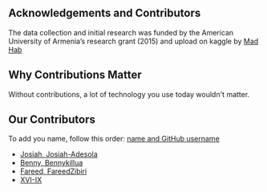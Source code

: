 ## Acknowledgements and Contributors

The data collection and initial research was funded by the American University of Armenia’s research grant (2015) and upload on kaggle by [Mad Hab](https://www.kaggle.com/madhab)

## Why Contributions Matter
Without contributions, a lot of technology you use today wouldn't matter. 

## Our Contributors

To add you name, follow this order: [name and GitHub username](www.https://github.com/)

- [Josiah, Josiah-Adesola](https://github.com/josiah-adesola)
- [Benny, Bennykillua](https://github.com/Bennykillua)
- [Fareed, FareedZibiri](https://github.com/FareedZibiri)
- [XVI-IX](https://github.com/XVI-IX)
